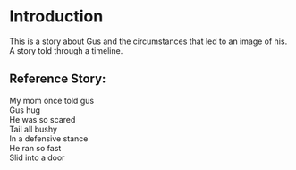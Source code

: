 # Introduction
This is a story about Gus and the circumstances that led to an image of his. 
A story told through a timeline. 


## Reference Story:
My mom once told gus <br>
Gus hug <br>
He was so scared <br>
Tail all bushy <br>
In a defensive stance <br>
He ran so fast <br>
Slid into a door <br>